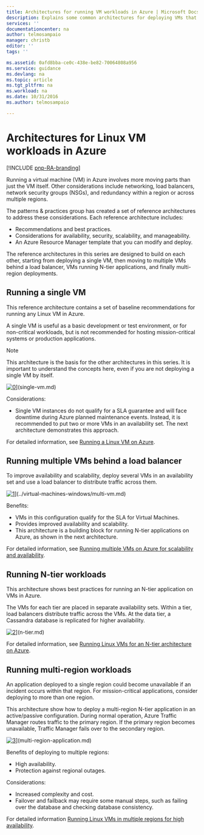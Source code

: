 ```yaml
---
title: Architectures for running VM workloads in Azure | Microsoft Docs
description: Explains some common architectures for deploying VMs that host enterprise-scale applications in Azure.
services: ''
documentationcenter: na
author: telmosampaio
manager: christb
editor: ''
tags: ''

ms.assetid: 0afd8bba-ce0c-438e-be82-70064808a956
ms.service: guidance
ms.devlang: na
ms.topic: article
ms.tgt_pltfrm: na
ms.workload: na
ms.date: 10/31/2016
ms.author: telmosampaio

---
```

# Architectures for Linux VM workloads in Azure

[!INCLUDE [pnp-RA-branding](../../../includes/guidance-pnp-header-include.md)]

Running a virtual machine (VM) in Azure involves more moving parts than just the VM itself. Other considerations include networking, load balancers, network security groups (NSGs), and redundancy within a region or across multiple regions.

The patterns & practices group has created a set of reference architectures to address these considerations. Each reference architecture includes:

* Recommendations and best practices.
* Considerations for availability, security, scalability, and manageability.
* An Azure Resource Manager template that you can modify and deploy.

The reference architectures in this series are designed to build on each other, starting from deploying a single VM, then moving to multiple VMs behind a load balancer, VMs running N-tier applications, and finally multi-region deployments.

## Running a single VM
This reference architecture contains a set of baseline recommendations for running any Linux VM in Azure. 

A single VM is useful as a basic development or test environment, or for non-critical workloads, but is not recommended for hosting mission-critical systems or production applications. 

> [!NOTE]
> This architecture is the basis for the other architectures in this series. It is important to understand the concepts here, even if you are not deploying a single VM by itself.
> 
> 

[![0]][0]](single-vm.md)


Considerations:

* Single VM instances do not qualify for a SLA guarantee and will face downtime during Azure planned maintenance events. Instead, it is recommended to put two or more VMs in an availability set. The next architecture demonstrates this approach.

For detailed information, see [Running a Linux VM on Azure](single-vm.md).

## Running multiple VMs behind a load balancer

To improve availability and scalability, deploy several VMs in an availability set and use a load balancer to distribute traffic across them.  

[![1]][1]](../virtual-machines-windows/multi-vm.md)

Benefits:

* VMs in this configuration qualify for the SLA for Virtual Machines.
* Provides improved availability and scalability.
* This architecture is a building block for running N-tier applications on Azure, as shown in the next architecture.

For detailed information, see [Running multiple VMs on Azure for scalability and availability](../virtual-machines-windows/multi-vm.md).

## Running N-tier workloads
This architecture shows best practices for running an N-tier application on VMs in Azure.

The VMs for each tier are placed in separate availability sets.  Within a tier, load balancers distribute traffic across the VMs. At the data tier, a Cassandra database is replicated for higher availability.

[![2]][2]](n-tier.md)

For detailed information, see [Running Linux VMs for an N-tier architecture on Azure](n-tier.md). 

## Running multi-region workloads
An application deployed to a single region could become unavailable if an incident occurs within that region. For mission-critical applications, consider deploying to more than one region.

This architecture show how to deploy a multi-region N-tier application in an active/passive configuration. During normal operation, Azure Traffic Manager routes traffic to the primary region. If the primary region becomes unavailable, Traffic Manager fails over to the secondary region.  

[![3]][3]](multi-region-application.md)

Benefits of deploying to multiple regions:

* High availability.
* Protection against regional outages.

Considerations:

* Increased complexity and cost.
* Failover and failback may require some manual steps, such as failing over the database and checking database consistency.

For detailed information  [Running Linux VMs in multiple regions for high availability](multi-region-application.md).


<!-- Links -->
[0]: ../media/compute/compute-single-vm.png "Single VM architecture in Azure"
[1]: ../media/compute/compute-multi-vm.png "Multiple VM architecture in Azure"
[2]: ../media/compute/compute-multi-tier.png "Multiple tier architecture in Azure"
[3]: ../media/compute/compute-multi-region.png "Multiple region architecture in Azure"
[single-vm]: ./windows-single-vm.md
[single-vm-linux]: ./linux-single-vm.md 
[multiple-vms]: ./multi-vm.md
[multiple-tiers]: ./windows-n-tier.md
[multiple-tiers-linux]: ./linux-n-tier.md
[multiple-regions]: ./windows-multi-region.md
[multiple-regions-linux]: ./linux-multi-region.md
